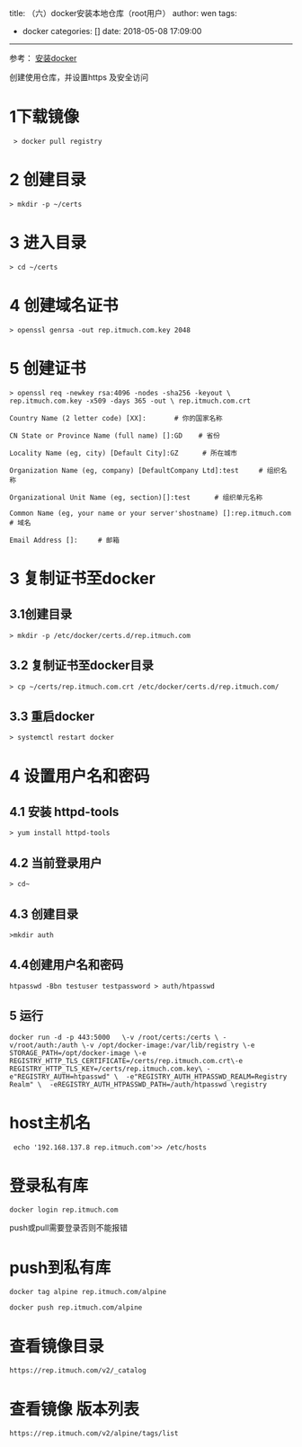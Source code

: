 title: （六）docker安装本地仓库（root用户）
author: wen
tags:
  - docker
categories: []
date: 2018-05-08 17:09:00
---
参考：
[安装docker](/2018/05/08/（四）安装docker（root用户）/)

创建使用仓库，并设置https 及安全访问

# 1下载镜像 
```
 > docker pull registry 
```
# 2 创建目录
```
> mkdir -p ~/certs 
```

# 3 进入目录
```
> cd ~/certs  
```

# 4 创建域名证书
```
> openssl genrsa -out rep.itmuch.com.key 2048 
```

# 5 创建证书
```
> openssl req -newkey rsa:4096 -nodes -sha256 -keyout \ rep.itmuch.com.key -x509 -days 365 -out \ rep.itmuch.com.crt  

Country Name (2 letter code) [XX]:       # 你的国家名称

CN State or Province Name (full name) []:GD    # 省份

Locality Name (eg, city) [Default City]:GZ      # 所在城市

Organization Name (eg, company) [DefaultCompany Ltd]:test     # 组织名称

Organizational Unit Name (eg, section)[]:test      # 组织单元名称

Common Name (eg, your name or your server'shostname) []:rep.itmuch.com    # 域名

Email Address []:     # 邮箱 
```
# 3 复制证书至docker
## 3.1创建目录
```
> mkdir -p /etc/docker/certs.d/rep.itmuch.com
```
## 3.2 复制证书至docker目录
```
> cp ~/certs/rep.itmuch.com.crt /etc/docker/certs.d/rep.itmuch.com/ 
```
## 3.3 重启docker
```
> systemctl restart docker  
```

# 4 设置用户名和密码
## 4.1 安装 httpd-tools
```
> yum install httpd-tools 
```
## 4.2 当前登录用户
```
> cd~  
```
## 4.3 创建目录
```
>mkdir auth 
```
## 4.4创建用户名和密码 
```
htpasswd -Bbn testuser testpassword > auth/htpasswd  
```
## 5 运行
```
docker run -d -p 443:5000   \-v /root/certs:/certs \ -v/root/auth:/auth \-v /opt/docker-image:/var/lib/registry \-e STORAGE_PATH=/opt/docker-image \-e REGISTRY_HTTP_TLS_CERTIFICATE=/certs/rep.itmuch.com.crt\-e REGISTRY_HTTP_TLS_KEY=/certs/rep.itmuch.com.key\ -e"REGISTRY_AUTH=htpasswd" \  -e"REGISTRY_AUTH_HTPASSWD_REALM=Registry Realm" \  -eREGISTRY_AUTH_HTPASSWD_PATH=/auth/htpasswd \registry
```
# host主机名
```
 echo '192.168.137.8 rep.itmuch.com'>> /etc/hosts 
```


# 登录私有库
```
docker login rep.itmuch.com
```
push或pull需要登录否则不能报错

# push到私有库
```
docker tag alpine rep.itmuch.com/alpine

docker push rep.itmuch.com/alpine
```

# 查看镜像目录
```
https://rep.itmuch.com/v2/_catalog
```

# 查看镜像 版本列表
```
https://rep.itmuch.com/v2/alpine/tags/list
```